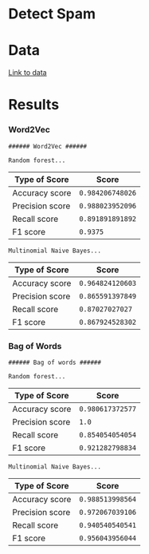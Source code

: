 # Detect Spam

# Data

[Link to data](https://archive.ics.uci.edu/ml/datasets/SMS+Spam+Collection)

# Results

### Word2Vec

`###### Word2Vec ######`

`Random forest...`

Type of Score| Score
--- | ---
Accuracy score | `0.984206748026`
Precision score| `0.988023952096`
Recall score   | `0.891891891892`
F1 score       | `0.9375`

`Multinomial Naive Bayes...`

Type of Score| Score
--- | ---
Accuracy score | `0.964824120603`
Precision score |  `0.865591397849`
Recall score |  `0.87027027027`
F1 score |  `0.867924528302`

### Bag of Words

`###### Bag of words ######`

`Random forest...`

Type of Score| Score
--- | ---
Accuracy score | `0.980617372577`
Precision score |  `1.0`
Recall score |  `0.854054054054`
F1 score |  `0.921282798834`

`Multinomial Naive Bayes...`

Type of Score| Score
--- | ---
Accuracy score |  `0.988513998564`
Precision score |  `0.972067039106`
Recall score |  `0.940540540541`
F1 score |  `0.956043956044`
